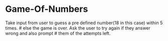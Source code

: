 # Game-Of-Numbers
Take input from user to guess a pre defined number(18 in this case) within 5 times. # else the game is over. Ask the user to try again if they answer wrong and also prompt # them of the attempts left.
